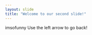 ```yaml
---
layout: slide
title: "Welcome to our second slide!"
---
```

imsofunny
Use the left arrow to go back!
